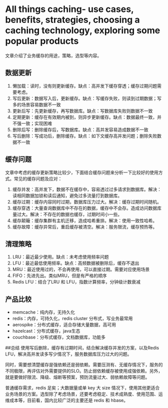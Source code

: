 # All things caching- use cases, benefits, strategies, choosing a caching technology, exploring some popular products



文章介绍了业务缓存的用途，策略，选型等内容。

## 数据更新

1. 懒加载：读时，没有则更新缓存。缺点：高并发下缓存穿透；缓存过期问题需要考虑。
2. 写后更新：数据写入后，更新缓存。缺点：写缓存失败，则读到过期数据；写多的场景容易数据不一致
3. 更新后写：先更新缓存，再写数据库。缺点：写数据库失败则数据不一致
4. 定期更新：缓存在有效期内被到，则异步更新缓存。缺点：数据最终一致，并不强一致；实现困难
5. 删除后写：删除缓存后，写数据库。缺点：高并发容易造成数据不一致
6. 写后删除：写成功后，删除缓存。缺点：如下文缓存高并发问题；删除失败数据不一致

## 缓存问题

文章中考虑的缓存更新策略比较少，下面结合缓存问题来分析一下比较好的使用方式。常见的缓存问题及应对：

1. 缓存并发：高并发下，数据不在缓存中，容易透过过多请求到数据库。解决：读相同数据加锁和读后通知，避免过多流量打到数据库。
2. 缓存过期：缓存内容同时过期，数据库压力过大。解决：缓存过期时间随机。
3. 缓存穿透：大量查询数据库中不存在的数据，缓存中不会存。造成访问数据库量过大。解决：不存在的数据也缓存，过期时间小一些。
4. 缓存颠簸：缓存集群有主机迁移，造成哈希重排。解决：使用一致性哈希。
5. 缓存故障：缓存异常后，重启缓存被清空。解决：服务限流，缓存预热等。


## 清理策略

1. LRU：最近最少使用。缺点：未考虑使用频率问题
2. LFU：最近最低使用频率。缺点：高频数据被删除后，缓存不退出
3. MRU：最近使用过的，不会再使用，可以直接过期。需要对应使用场景
4. FIFO：先进先出。类似MRU，但是有严格的顺序
5. Redis LFU：结合了LRU 和 LFU，指数计算频率，分钟级计数衰减

## 产品比较

- memcache：纯内存，无持久化
- redis：内存，可持久化，redis cluster 分布式，写业务最常用
- aerospike：分布式缓存，适合存储大量数据，高可用
- hazelcast：分布式缓存，java生态
- couchbase：分布式缓存，文档数据库，功能多


##总结
使用写后删除，缓存有过期时间，结合解决缓存并发的方案，以及Redis LFU，解决高并发读多写少情况下，服务数据库压力过大的问题。

同时，需要想清楚缓存是强依赖还是弱依赖。需要压测有、无缓存情况下，服务的不同极限，再评估对外需要提供的SLO。防止弱依赖缓存被使用成强依赖。另外，就是要做好限流、降级、熔断等预案，预防流量过大、弱依赖故障等问题。

普通缓存需求，redis 足矣；大数据量或单 key 大 size 情况下，使用其他更适合业务场景的方案。选型除了考虑场景，还要考虑稳定、技术成熟度、使用范围、运维成本等，目前看，国内比较广泛的主要还是 redis 和 hbase。